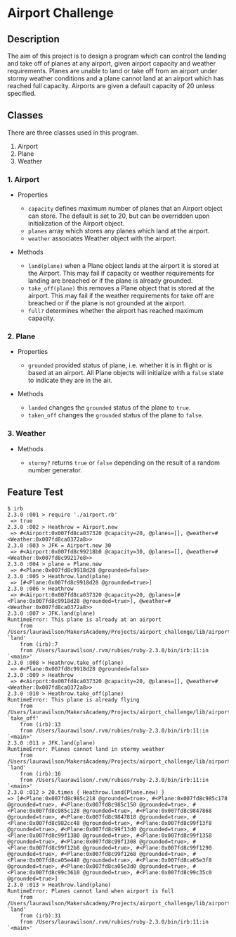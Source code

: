 # Airport Challenge

## Description

The aim of this project is to design a program which can control the landing and take off of planes at any airport, given airport capacity and weather requirements. Planes are unable to land or take off from an airport under stormy weather conditions and a plane cannot land at an airport which has reached full capacity. Airports are given a default capacity of 20 unless specified.

## Classes

There are three classes used in this program.

1. Airport
2. Plane
3. Weather

### 1. Airport

* Properties

  * `capacity` defines maximum number of planes that an Airport object can store. The default is set to 20, but can be overridden upon initialization of the Airport object.
  * `planes` array which stores any planes which land at the airport.
  * `weather` associates Weather object with the airport.

* Methods

  * `land(plane)` when a Plane object lands at the airport it is stored at the Airport. This may fail if capacity or weather requirements for landing are breached or if the plane is already grounded.
  * `take_off(plane)` this removes a Plane object that is stored at the airport. This may fail if the weather requirements for take off are breached or if the plane is not grounded at the airport.
  * `full?` determines whether the airport has reached maximum capacity.

### 2. Plane

* Properties

  * `grounded` provided status of plane, i.e. whether it is in flight or is based at an airport. All Plane objects will initialize with a `false` state to indicate they are in the air.

* Methods

  * `landed` changes the `grounded` status of the plane to `true`.
  * `taken_off` changes the `grounded` status of the plane to `false`.

### 3. Weather

* Methods

  * `stormy?` returns `true` or `false` depending on the result of a random number generator.

## Feature Test

```
$ irb
2.3.0 :001 > require './airport.rb'
 => true
2.3.0 :002 > Heathrow = Airport.new
 => #<Airport:0x007fd8ca037320 @capacity=20, @planes=[], @weather=#<Weather:0x007fd8ca0372a8>>
2.3.0 :003 > JFK = Airport.new 30
 => #<Airport:0x007fd8c99218b0 @capacity=30, @planes=[], @weather=#<Weather:0x007fd8c99217e8>>
2.3.0 :004 > plane = Plane.new
 => #<Plane:0x007fd8c9918d28 @grounded=false>
2.3.0 :005 > Heathrow.land(plane)
 => [#<Plane:0x007fd8c9918d28 @grounded=true>]
2.3.0 :006 > Heathrow
 => #<Airport:0x007fd8ca037320 @capacity=20, @planes=[#<Plane:0x007fd8c9918d28 @grounded=true>], @weather=#<Weather:0x007fd8ca0372a8>>
2.3.0 :007 > JFK.land(plane)
RuntimeError: This plane is already at an airport
	from /Users/laurawilson/MakersAcademy/Projects/airport_challenge/lib/airport.rb:19:in `land'
	from (irb):7
	from /Users/laurawilson/.rvm/rubies/ruby-2.3.0/bin/irb:11:in `<main>'
2.3.0 :008 > Heathrow.take_off(plane)
 => #<Plane:0x007fd8c9918d28 @grounded=false>
2.3.0 :009 > Heathrow
 => #<Airport:0x007fd8ca037320 @capacity=20, @planes=[], @weather=#<Weather:0x007fd8ca0372a8>>
2.3.0 :010 > Heathrow.take_off(plane)
RuntimeError: This plane is already flying
	from /Users/laurawilson/MakersAcademy/Projects/airport_challenge/lib/airport.rb:26:in `take_off'
	from (irb):13
	from /Users/laurawilson/.rvm/rubies/ruby-2.3.0/bin/irb:11:in `<main>'
2.3.0 :011 > JFK.land(plane)
RuntimeError: Planes cannot land in stormy weather
	from /Users/laurawilson/MakersAcademy/Projects/airport_challenge/lib/airport.rb:17:in `land'
	from (irb):16
	from /Users/laurawilson/.rvm/rubies/ruby-2.3.0/bin/irb:11:in `<main>'
2.3.0 :012 > 20.times { Heathrow.land(Plane.new) }
=> [#<Plane:0x007fd8c985c218 @grounded=true>, #<Plane:0x007fd8c985c178 @grounded=true>, #<Plane:0x007fd8c985c150 @grounded=true>, #<Plane:0x007fd8c985c128 @grounded=true>, #<Plane:0x007fd8c9847868 @grounded=true>, #<Plane:0x007fd8c9847818 @grounded=true>, #<Plane:0x007fd8c982cc48 @grounded=true>, #<Plane:0x007fd8c99f13f8 @grounded=true>, #<Plane:0x007fd8c99f13d0 @grounded=true>, #<Plane:0x007fd8c99f1380 @grounded=true>, #<Plane:0x007fd8c99f1358 @grounded=true>, #<Plane:0x007fd8c99f1308 @grounded=true>, #<Plane:0x007fd8c99f12b8 @grounded=true>, #<Plane:0x007fd8c99f1290 @grounded=true>, #<Plane:0x007fd8c99f1268 @grounded=true>, #<Plane:0x007fd8ca05e448 @grounded=true>, #<Plane:0x007fd8ca05e3f8 @grounded=true>, #<Plane:0x007fd8ca05e3d0 @grounded=true>, #<Plane:0x007fd8c99c3610 @grounded=true>, #<Plane:0x007fd8c99c35c0 @grounded=true>]
2.3.0 :013 > Heathrow.land(plane)
RuntimeError: Planes cannot land when airport is full
	from /Users/laurawilson/MakersAcademy/Projects/airport_challenge/lib/airport.rb:18:in `land'
	from (irb):31
	from /Users/laurawilson/.rvm/rubies/ruby-2.3.0/bin/irb:11:in `<main>'
```
